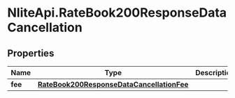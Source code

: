 # NliteApi.RateBook200ResponseDataCancellation

## Properties

Name | Type | Description | Notes
------------ | ------------- | ------------- | -------------
**fee** | [**RateBook200ResponseDataCancellationFee**](RateBook200ResponseDataCancellationFee.md) |  | [optional] 


